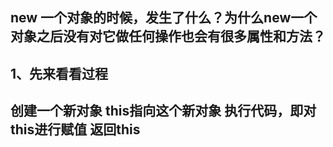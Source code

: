 ## new 一个对象的时候，发生了什么？为什么new一个对象之后没有对它做任何操作也会有很多属性和方法？
1、先来看看过程
---
创建一个新对象
this指向这个新对象
执行代码，即对this进行赋值
返回this
---
